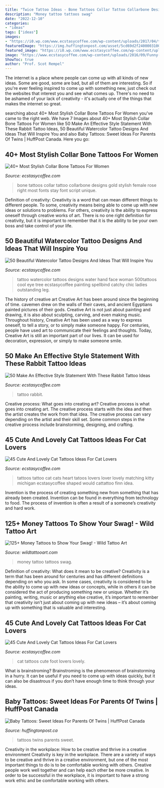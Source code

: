 ```yaml
---
title: "Twice Tattoo Ideas - Bone Tattoos Collar Tattoo Collarbone Designs Gold Stylish Female Rose Right Most Fonts Stay Font Script Unique"
description: "Money tattoo tattoos swag"
date: "2022-12-10"
categories:
- "ideas"
tags: ["ideas"]
images:
- "https://i0.wp.com/www.ecstasycoffee.com/wp-content/uploads/2017/04/tattoo-tattooshop-tattoostudio-tattoos-watercolour-rabbit-rabbittattoo-minimal-oldschooltattoo.jpg?resize=750%2C750"
featuredImage: "https://img.huffingtonpost.com/asset/5cd69d2f2400003100747953.jpeg?ops=scalefit_630_noupscale"
featured_image: "https://i0.wp.com/www.ecstasycoffee.com/wp-content/uploads/2017/04/tattoo-tattooshop-tattoostudio-tattoos-watercolour-rabbit-rabbittattoo-minimal-oldschooltattoo.jpg?resize=750%2C750"
image: "https://www.ecstasycoffee.com/wp-content/uploads/2016/09/Funny-cartoon-cat-in-glasses-on-foot..jpg"
ShowToc: true
author: "Prof. Scot Rempel"
---
```



The internet is a place where people can come up with all kinds of new ideas. Some are good, some are bad, but all of them are interesting. So if you're ever feeling inspired to come up with something new, just check out the websites that interest you and see what comes up. There's no need to be ashamed of your lack of creativity - it's actually one of the things that makes the internet so great.

	

		
searching about 40+ Most Stylish Collar Bone Tattoos For Women you've came to the right web. We have 7 Images about 40+ Most Stylish Collar Bone Tattoos For Women like 50 Make An Effective Style Statement With These Rabbit Tattoo Ideas, 50 Beautiful Watercolor Tattoo Designs And Ideas That Will Inspire You and also Baby Tattoos: Sweet Ideas For Parents Of Twins | HuffPost Canada. Here you go:
		
    
## 40+ Most Stylish Collar Bone Tattoos For Women

<img loading=lazy src="https://i0.wp.com/www.ecstasycoffee.com/wp-content/uploads/2017/02/Gold-Tattoo-On-Right-Collarbone-For-Girls.jpg?resize=600%2C794" onerror="this.onerror=null;this.src='https://tse1.mm.bing.net/th?id=OIP.ljxo0lBVptyc3M3f-IjiQwDiEs&amp;pid=15.1';" alt="40+ Most Stylish Collar Bone Tattoos For Women">

_Source: ecstasycoffee.com_

>bone tattoos collar tattoo collarbone designs gold stylish female rose right most fonts stay font script unique. 

	

Definition of creativity:
Creativity is a word that can mean different things to different people. To some, creativity means being able to come up with new ideas or solutions to problems. For others, creativity is the ability to express oneself through creative works of art. There is no one right definition for creativity, but it is important to remember that it is the ability to be your own boss and take control of your life.

    
## 50 Beautiful Watercolor Tattoo Designs And Ideas That Will Inspire You

<img loading=lazy src="https://i2.wp.com/www.ecstasycoffee.com/wp-content/uploads/2016/08/Watercolor-Tattoos-Ideas-1.jpg" onerror="this.onerror=null;this.src='https://tse4.mm.bing.net/th?id=OIP.6C1FA0lBFMaXx_jmr2ES1AHaHR&amp;pid=15.1';" alt="50 Beautiful Watercolor Tattoo Designs And Ideas That Will Inspire You">

_Source: ecstasycoffee.com_

>tattoo watercolor tattoos designs water hand face woman 500tattoos cool eye tree ecstasycoffee painting spellbind catchy chic ladies outstanding leg. 

	

The history of creative art
Creative Art has been around since the beginning of time. cavemen drew on the walls of their caves, and ancient Egyptians painted pictures of their gods. Creative Art is not just about painting and drawing, it is also about sculpting, carving, and even making music.
Throughout history, Creative Art has been used as a way to express oneself, to tell a story, or to simply make someone happy. For centuries, people have used art to communicate their feelings and thoughts. Today, Creative Art is still an important part of our lives. It can be used for decoration, expression, or simply to make someone smile.

    
## 50 Make An Effective Style Statement With These Rabbit Tattoo Ideas

<img loading=lazy src="https://i0.wp.com/www.ecstasycoffee.com/wp-content/uploads/2017/04/tattoo-tattooshop-tattoostudio-tattoos-watercolour-rabbit-rabbittattoo-minimal-oldschooltattoo.jpg?resize=750%2C750" onerror="this.onerror=null;this.src='https://tse4.mm.bing.net/th?id=OIP.lk1eZwwdt7zg1-Yo7_2WEAHaHa&amp;pid=15.1';" alt="50 Make An Effective Style Statement With These Rabbit Tattoo Ideas">

_Source: ecstasycoffee.com_

>tattoo rabbit. 

	

Creative process: What goes into creating art?
Creative process is what goes into creating art. The creative process starts with the idea and then the artist creates the work from that idea. The creative process can vary depending on the artist and their skill set. Some common steps in the creative process include brainstorming, designing, and crafting.

    
## 45 Cute And Lovely Cat Tattoos Ideas For Cat Lovers

<img loading=lazy src="https://www.ecstasycoffee.com/wp-content/uploads/2016/09/Heart-Shaped-Cats-Tattoo-Idea.jpg" onerror="this.onerror=null;this.src='https://tse3.mm.bing.net/th?id=OIP.WmUKtOPAVHscdo-Ggm7ROAHaHa&amp;pid=15.1';" alt="45 Cute And Lovely Cat Tattoos Ideas For Cat Lovers">

_Source: ecstasycoffee.com_

>tattoos tattoo cat cats heart tatoos lovers lover lovely matching kitty michigan ecstasycoffee shaped would cattattoo finn idea. 

	

Invention is the process of creating something new from something that has already been created. Invention can be found in everything from technology to food. The process of invention is often a result of a someone’s creativity and hard work.

    
## 125+ Money Tattoos To Show Your Swag! - Wild Tattoo Art

<img loading=lazy src="https://www.wildtattooart.com/wp-content/uploads/2020/04/money-tattoos-16042069.jpg" onerror="this.onerror=null;this.src='https://tse4.mm.bing.net/th?id=OIP.dmnihkYVGrmfM2jf1d6n0wHaHa&amp;pid=15.1';" alt="125+ Money Tattoos to Show Your Swag! - Wild Tattoo Art">

_Source: wildtattooart.com_

>money tattoo tattoos swag. 

	

Definition of creativity: What does it mean to be creative?
Creativity is a term that has been around for centuries and has different definitions depending on who you ask. In some cases, creativity is considered to be the ability to come up with new ideas or concepts, while in others it can be considered the act of producing something new or unique. Whether it’s painting, writing, music or anything else creative, it’s important to remember that creativity isn’t just about coming up with new ideas – it’s about coming up with something that is valuable and interesting.

    
## 45 Cute And Lovely Cat Tattoos Ideas For Cat Lovers

<img loading=lazy src="https://www.ecstasycoffee.com/wp-content/uploads/2016/09/Funny-cartoon-cat-in-glasses-on-foot..jpg" onerror="this.onerror=null;this.src='https://tse2.mm.bing.net/th?id=OIP.y-rkO3NfVDv7PumvygN3kgHaHa&amp;pid=15.1';" alt="45 Cute And Lovely Cat Tattoos Ideas For Cat Lovers">

_Source: ecstasycoffee.com_

>cat tattoos cute foot lovers lovely. 

	

What is brainstroming? Brainstroming is the phenomenon of brainstorming in a hurry. It can be useful if you need to come up with ideas quickly, but it can also be disastrous if you don’t have enough time to think through your ideas.

    
## Baby Tattoos: Sweet Ideas For Parents Of Twins | HuffPost Canada

<img loading=lazy src="https://img.huffingtonpost.com/asset/5cd69d2f2400003100747953.jpeg?ops=scalefit_630_noupscale" onerror="this.onerror=null;this.src='https://tse2.mm.bing.net/th?id=OIP.nQDv8HwhltuwU757s4xtegHaDt&amp;pid=15.1';" alt="Baby Tattoos: Sweet Ideas For Parents Of Twins | HuffPost Canada">

_Source: huffingtonpost.ca_

>tattoos twins parents sweet. 

	

Creativity in the workplace: How to be creative and thrive in a creative environment
Creativity is key in the workplace. There are a variety of ways to be creative and thrive in a creative environment, but one of the most important things to do is to be comfortable working with others. Creative people work well together and can help each other be more creative. In order to be successful in the workplace, it is important to have a strong work ethic and be comfortable working with others.

